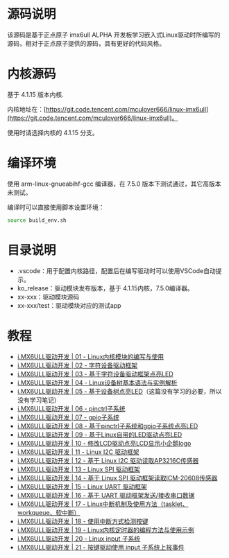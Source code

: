 # 源码说明

该源码是基于正点原子 imx6ull ALPHA 开发板学习嵌入式Linux驱动时所编写的源码，相对于正点原子提供的源码，具有更好的代码风格。

# 内核源码

基于 4.1.15 版本内核.

内核地址在：[https://git.code.tencent.com/mculover666/linux-imx6ull](https://git.code.tencent.com/mculover666/linux-imx6ull)。

使用时请选择内核的 4.1.15 分支。

# 编译环境

使用 arm-linux-gnueabihf-gcc 编译器，在 7.5.0 版本下测试通过，其它高版本未测试。

编译时可以直接使用脚本设置环境：
```bash
source build_env.sh
```

# 目录说明

- .vscode：用于配置内核路径，配置后在编写驱动时可以使用VSCode自动提示。
- ko_release：驱动模块发布版本，基于 4.1.15内核，7.5.0编译器。
- xx-xxx：驱动模块源码
- xx-xxx/test：驱动模块对应的测试app

# 教程

- [i.MX6ULL驱动开发 | 01 - Linux内核模块的编写与使用](https://mculover666.blog.csdn.net/article/details/123446346)
- [i.MX6ULL驱动开发 | 02 - 字符设备驱动框架](https://mculover666.blog.csdn.net/article/details/123445472)
- [i.MX6ULL驱动开发 | 03 - 基于字符设备驱动框架点亮LED](https://mculover666.blog.csdn.net/article/details/123478060)
- [i.MX6ULL驱动开发 | 04 - Linux设备树基本语法与实例解析](https://mculover666.blog.csdn.net/article/details/123519917)
- [i.MX6ULL驱动开发 | 05 - 基于设备树点亮LED]()（这篇没有学习的必要，所以没有学习笔记）
- [i.MX6ULL驱动开发 | 06 - pinctrl子系统](https://mculover666.blog.csdn.net/article/details/123832524)
- [i.MX6ULL驱动开发 | 07 - gpio子系统](https://mculover666.blog.csdn.net/article/details/123905748)
- [i.MX6ULL驱动开发 | 08 - 基于pinctrl子系统和gpio子系统点亮LED](https://blog.csdn.net/Mculover666/article/details/123921437)
- [i.MX6ULL驱动开发 | 09 - 基于Linux自带的LED驱动点亮LED](https://mculover666.blog.csdn.net/article/details/123999277)
- [i.MX6ULL驱动开发 | 10 - 修改LCD驱动点亮LCD显示小企鹅logo](https://mculover666.blog.csdn.net/article/details/124017736)
- [i.MX6ULL驱动开发 | 11 - Linux I2C 驱动框架](https://mculover666.blog.csdn.net/article/details/124025447)
- [i.MX6ULL驱动开发 | 12 - 基于 Linux I2C 驱动读取AP3216C传感器](https://mculover666.blog.csdn.net/article/details/124024664)
- [i.MX6ULL驱动开发 | 13 - Linux SPI 驱动框架](https://mculover666.blog.csdn.net/article/details/124098484)
- [i.MX6ULL驱动开发 | 14 - 基于 Linux SPI 驱动框架读取ICM-20608传感器](https://mculover666.blog.csdn.net/article/details/124100085)
- [i.MX6ULL驱动开发 | 15 - Linux UART 驱动框架](https://mculover666.blog.csdn.net/article/details/124143195)
- [i.MX6ULL驱动开发 | 16 - 基于 UART 驱动框架发送/接收串口数据](https://mculover666.blog.csdn.net/article/details/124147474)
- [i.MX6ULL驱动开发 | 17 - Linux中断机制及使用方法（tasklet、workqueue、软中断）](https://blog.csdn.net/Mculover666/article/details/124244171)
- [i.MX6ULL驱动开发 | 18 - 使用中断方式检测按键](https://blog.csdn.net/Mculover666/article/details/124267028)
- [i.MX6ULL驱动开发 | 19 - Linux内核定时器的编程方法与使用示例](https://blog.csdn.net/Mculover666/article/details/124297680)
- [i.MX6ULL驱动开发 | 20 - Linux input 子系统](https://blog.csdn.net/Mculover666/article/details/124322791)
- [i.MX6ULL驱动开发 | 21 - 按键驱动使用 input 子系统上报事件](https://mculover666.blog.csdn.net/article/details/124338588)